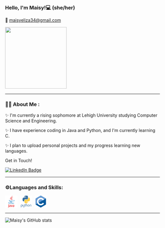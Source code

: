 ### Hello, I'm Maisy!💻 (she/her)

📧 maisyeliza34@gmail.com

<div align="left">
  <img src="https://i.giphy.com/media/v1.Y2lkPTc5MGI3NjExa3Rub3NxNWxvYW9vZzQxcmp5enp1cHJoOW42cnE1ejZ6dHpncWx6cyZlcD12MV9pbnRlcm5hbF9naWZfYnlfaWQmY3Q9Zw/HzPtbOKyBoBFsK4hyc/giphy.gif" width="200" height="200"/>
</div>

---

### :woman_technologist: About Me :
✨ I'm currently a rising sophomore at Lehigh University studying Computer Science and Engineering.

✨ I have experience coding in Java and Python, and I'm currently learning C.

✨ I plan to upload personal projects and my progress learning new languages.

Get in Touch!
<div id="badges">
  <a href="https://www.linkedin.com/in/maisy-earl/">
    <img src="https://img.shields.io/badge/LinkedIn-blue?style=for-the-badge&logo=linkedin&logoColor=white" alt="LinkedIn Badge"/>
  </a>
</div>

---

### ⚙️Languages and Skills:
<div>
  <img src="https://github.com/devicons/devicon/blob/master/icons/java/java-original-wordmark.svg" title="Java" alt="Java" width="40" height="40"/>&nbsp;
  <img src="https://github.com/devicons/devicon/blob/master/icons/python/python-original-wordmark.svg" title="Python" alt="Python" width="40" height="40"/>&nbsp;
  <img src="https://github.com/devicons/devicon/blob/master/icons/c/c-original.svg?short_path=d0841f2" title="C" alt="C" width="40" height="40"/>&nbsp;
</div>

---

![Maisy's GitHub stats](https://github-readme-stats.vercel.app/api?username=mayye34&show_icons=true&theme=onedark)

